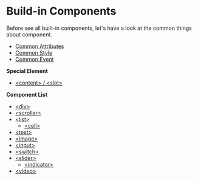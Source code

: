 # Build-in Components

Before see all built-in components, let's have a look at the common things
about component.

* [Common Attributes](../references/common-attrs.md)
* [Common Style](../references/common-style.md)
* [Common Event](../references/common-event.md)

**Special Element**

* [&lt;content&gt; / &lt;slot&gt;](./special-element.md)

**Component List**

* [&lt;div&gt;](./div.md)
* [&lt;scroller&gt;](./scroller.md)
* [&lt;list&gt;](./list.md)
    * [&lt;cell&gt;](./cell.md)
* [&lt;text&gt;](./text.md)
* [&lt;image&gt;](./image.md)
* [&lt;input&gt;](./input.md)
* [&lt;switch&gt;](./switch.md)
* [&lt;slider&gt;](./slider.md)
    * [&lt;indicator&gt;](./indicator.md)
* [&lt;video&gt;](./video.md)
